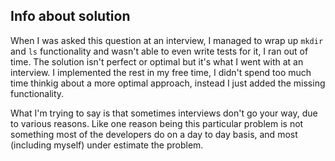 ## Info about solution

When I was asked this question at an interview, I managed to wrap up `mkdir` and `ls` functionality and wasn't able to even write tests for it, I ran out of time. The solution isn't perfect or optimal but it's what I went with at an interview. I implemented the rest in my free time, I didn't spend too much time thinkig about a more optimal approach, instead I just added the missing functionality.

What I'm trying to say is that sometimes interviews don't go your way, due to various reasons. Like one reason being this particular problem is not something most of the developers do on a day to day basis, and most (including myself) under estimate the problem.